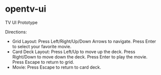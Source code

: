 # opentv-ui
TV UI Prototype

Directions:

* Grid Layout: Press Left/Right/Up/Down Arrows to navigate. Press Enter to select your favorite movie.
* Card Deck Layout: Press Left/Up to move up the deck. Press Right/Down to move down the deck. Press Enter to play the movie. Press Escape to return to grid.
* Movie: Press Escape to return to card deck.
